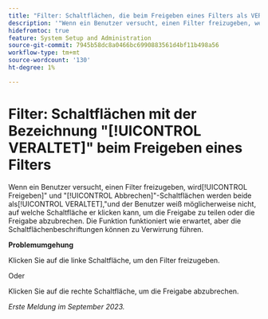 ```yaml
---
title: "Filter: Schaltflächen, die beim Freigeben eines Filters als VERALTET gekennzeichnet sind"
description: '"Wenn ein Benutzer versucht, einen Filter freizugeben, werden die Schaltflächen "Freigeben"und "Abbrechen"beide als VERALTET angezeigt. Der Benutzer weiß möglicherweise nicht, auf welche Schaltfläche er klicken kann, um die Freigabe durchzuführen oder die Freigabe abzubrechen. Die Funktion funktioniert wie erwartet, aber die Schaltflächenbeschriftungen können zu Verwirrung führen."'
hidefromtoc: true
feature: System Setup and Administration
source-git-commit: 7945b58dc8a0466bc6990883561d4bf11b498a56
workflow-type: tm+mt
source-wordcount: '130'
ht-degree: 1%

---
```



# Filter: Schaltflächen mit der Bezeichnung &quot;[!UICONTROL VERALTET]&quot; beim Freigeben eines Filters

Wenn ein Benutzer versucht, einen Filter freizugeben, wird[!UICONTROL Freigeben]&quot; und &quot;[!UICONTROL Abbrechen]&quot;-Schaltflächen werden beide als[!UICONTROL VERALTET],&quot;und der Benutzer weiß möglicherweise nicht, auf welche Schaltfläche er klicken kann, um die Freigabe zu teilen oder die Freigabe abzubrechen. Die Funktion funktioniert wie erwartet, aber die Schaltflächenbeschriftungen können zu Verwirrung führen.

**Problemumgehung**

Klicken Sie auf die linke Schaltfläche, um den Filter freizugeben.

Oder

Klicken Sie auf die rechte Schaltfläche, um die Freigabe abzubrechen.

_Erste Meldung im September 2023._
